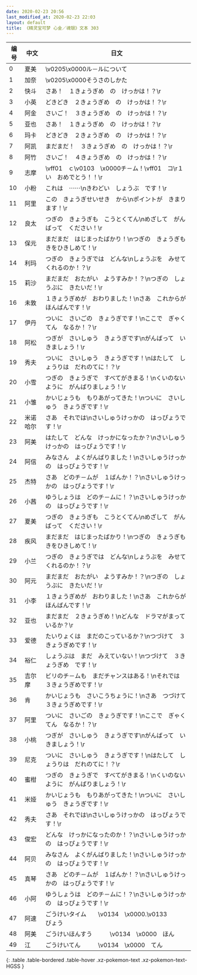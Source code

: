 ```yaml
---
date: 2020-02-23 20:56
last_modified_at: 2020-02-23 22:03
layout: default
title: 《精灵宝可梦 心金／魂银》文本 303
---
```

| 编号 | 中文 | 日文 |
| ---- | ---- | ---- |
| 0 | 夏美 | \v0205\x0000ル－ルについて |
| 1 | 加奈 | \v0205\x0000そうさのしかた |
| 2 | 快斗 | さあ！　１きょうぎめ　の　けっかは！？\r |
| 3 | 小英 | どきどき　２きょうぎめ　の　けっかは！？\r |
| 4 | 阿金 | さいご！　３きょうぎめ　の　けっかは！？\r |
| 5 | 亚也 | さあ！　１きょうぎめ　の　けっかは！？\r |
| 6 | 玛卡 | どきどき　２きょうぎめ　の　けっかは！？\r |
| 7 | 阿凯 | まだまだ！　３きょうぎめ　の　けっかは！？\r |
| 8 | 阿竹 | さいご！　４きょうぎめ　の　けっかは！？\r |
| 9 | 志摩 | \vff01　ｃ\v0103　\x0000チ－ム！\vff01　コ\r１い　おめでとう！！\r |
| 10 | 小粉 | これは　⋯⋯\nきわどい　しょうぶ　です！\r |
| 11 | 阿里 | この　きょうぎせいせき　から\nポイントが　きまります！\r |
| 12 | 良太 | つぎの　きょうぎも　こうとくてん\nめざして　がんばって　ください！\r |
| 13 | 保元 | まだまだ　はじまったばかり！\nつぎの　きょうぎも　きをひきしめて！\r |
| 14 | 利玛 | つぎの　きょうぎでは　どんな\nしょうぶを　みせてくれるのか！？\r |
| 15 | 莉沙 | まだまだ　おたがい　ようすみか！？\nつぎの　しょうぶに　きたいだ！\r |
| 16 | 未敦 | １きょうぎめが　おわりました！\nさあ　これからが　ほんばんです！\r |
| 17 | 伊丹 | ついに　さいごの　きょうぎです！\nここで　ぎゃくてん　なるか！？\r |
| 18 | 阿松 | つぎが　さいしゅう　きょうぎです\nがんばって　いきましょう！\r |
| 19 | 秀夫 | ついに　さいしゅう　きょうぎです！\nはたして　しょうりは　だれのてに！？\r |
| 20 | 小雪 | つぎの　きょうぎで　すべてがきまる！\nくいのないように　がんばりましょう！\r |
| 21 | 小雏 | かいじょうも　もりあがってきた！\nついに　さいしゅう　きょうぎです！\r |
| 22 | 米诺哈尔 | さあ　それでは\nさいしゅうけっかの　はっぴょうです！\r |
| 23 | 阿美 | はたして　どんな　けっかになったか？\nさいしゅうけっかの　はっぴょうです！\r |
| 24 | 阿信 | みなさん　よくがんばりました！\nさいしゅうけっかの　はっぴょうです！\r |
| 25 | 杰特 | さあ　どのチ－ムが　１ばんか！？\nさいしゅうけっかの　はっぴょうです！\r |
| 26 | 小茜 | ゆうしょうは　どのチ－ムに！？\nさいしゅうけっかの　はっぴょうです！\r |
| 27 | 夏美 | つぎの　きょうぎも　こうとくてん\nめざして　がんばって　ください！\r |
| 28 | 疾风 | まだまだ　はじまったばかり！\nつぎの　きょうぎも　きをひきしめて！\r |
| 29 | 小兰 | つぎの　きょうぎでは　どんな\nしょうぶを　みせてくれるのか！？\r |
| 30 | 阿元 | まだまだ　おたがい　ようすみか！？\nつぎの　しょうぶに　きたいだ！\r |
| 31 | 小李 | １きょうぎめが　おわりました！\nさあ　これからが　ほんばんです！\r |
| 32 | 亚也 | まだまだ　２きょうぎめ！\nどんな　ドラマがまっているか？\r |
| 33 | 爱德 | たいりょくは　まだのこっているか？\nつづけて　３きょうぎめです！\r |
| 34 | 裕仁 | しょうぶは　まだ　みえていない！\nつづけて　３きょうぎめ　です！\r |
| 35 | 吉尔摩 | ビリのチ－ムも　まだチャンスはある！\nそれでは　３きょうぎめです！\r |
| 36 | 肯 | かいじょうも　さいこうちょうに！\nさあ　つづけて　３きょうぎめです！\r |
| 37 | 阿里 | ついに　さいごの　きょうぎです！\nここで　ぎゃくてん　なるか！？\r |
| 38 | 小桃 | つぎが　さいしゅう　きょうぎです\nがんばって　いきましょう！\r |
| 39 | 尼克 | ついに　さいしゅう　きょうぎです！\nはたして　しょうりは　だれのてに！？\r |
| 40 | 蜜柑 | つぎの　きょうぎで　すべてがきまる！\nくいのないように　がんばりましょう！\r |
| 41 | 米娅 | かいじょうも　もりあがってきた！\nついに　さいしゅう　きょうぎです！\r |
| 42 | 秀夫 | さあ　それでは\nさいしゅうけっかの　はっぴょうです！\r |
| 43 | 俊宏 | どんな　けっかになったのか！？\nさいしゅうけっかの　はっぴょうです！\r |
| 44 | 阿贝 | みなさん　よくがんばりました！\nさいしゅうけっかの　はっぴょうです！\r |
| 45 | 真琴 | さあ　どのチ－ムが　１ばんか！？\nさいしゅうけっかの　はっぴょうです！\r |
| 46 | 小阿 | ゆうしょうは　どのチ－ムに！？\nさいしゅうけっかの　はっぴょうです！\r |
| 47 | 阿速 | ごうけいタイム　　\v0134　\x0000.\v0133　　　びょう |
| 48 | 阿美 | ごうけいほんすう　　　\v0134　\x0000　ほん |
| 49 | 江 | ごうけいてん　　　\v0134　\x0000　てん |
{: .table .table-bordered .table-hover .xz-pokemon-text .xz-pokemon-text-HGSS }